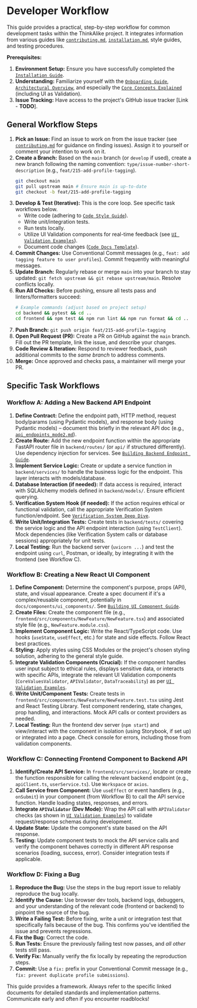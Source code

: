 # Developer Workflow 

This guide provides a practical, step-by-step workflow for common development tasks within the ThinkAlike project. It integrates information from various guides like [`contributing.md`](../../core/contributing.md), [`installation.md`](../../core/installation.md), style guides, and testing procedures.

**Prerequisites:**

1.  **Environment Setup:** Ensure you have successfully completed the [`Installation Guide`](../../core/installation.md).
2.  **Understanding:** Familiarize yourself with the [`Onboarding Guide`](../../core/onboarding_guide.md), [`Architectural Overview`](../../architecture/architectural_overview.md), and especially the [`Core Concepts Explained`](../../vision/core_concepts.md) (including UI as Validation).
3.  **Issue Tracking:** Have access to the project's GitHub issue tracker [Link - **TODO**].

## General Workflow Steps

1.  **Pick an Issue:** Find an issue to work on from the issue tracker (see [`contributing.md`](../../core/contributing.md) for guidance on finding issues). Assign it to yourself or comment your intention to work on it.
2.  **Create a Branch:** Based on the `main` branch (or `develop` if used), create a new branch following the naming convention: `type/issue-number-short-description` (e.g., `feat/215-add-profile-tagging`).
    ```bash
    git checkout main
    git pull upstream main # Ensure main is up-to-date
    git checkout -b feat/215-add-profile-tagging
    ```
3.  **Develop & Test (Iterative):** This is the core loop. See specific task workflows below.
    * Write code (adhering to [`Code Style Guide`](./code_style_guide.md)).
    * Write unit/integration tests.
    * Run tests locally.
    * Utilize UI Validation components for real-time feedback (see [`UI Validation Examples`](./ui_validation_examples.md)).
    * Document code changes ([`Code Docs Template`](../../templates/code_documentation_template.md)).
4.  **Commit Changes:** Use Conventional Commit messages (e.g., `feat: add tagging feature to user profiles`). Commit frequently with meaningful messages.
5.  **Update Branch:** Regularly rebase or merge `main` into your branch to stay updated: `git fetch upstream && git rebase upstream/main`. Resolve conflicts locally.
6.  **Run All Checks:** Before pushing, ensure all tests pass and linters/formatters succeed:
    ```bash
    # Example commands (adjust based on project setup)
    cd backend && pytest && cd ..
    cd frontend && npm test && npm run lint && npm run format && cd ..
    ```
7.  **Push Branch:** `git push origin feat/215-add-profile-tagging`
8.  **Open Pull Request (PR):** Create a PR on GitHub against the `main` branch. Fill out the PR template, link the issue, and describe your changes.
9.  **Code Review & Iteration:** Respond to reviewer feedback, push additional commits to the *same branch* to address comments.
10. **Merge:** Once approved and checks pass, a maintainer will merge your PR.

## Specific Task Workflows

### Workflow A: Adding a New Backend API Endpoint

1.  **Define Contract:** Define the endpoint path, HTTP method, request body/params (using Pydantic models), and response body (using Pydantic models) – document this briefly in the relevant API doc (e.g., [`api_endpoints_mode2.md`](../../architecture/api/api_endpoints_mode2.md)).
2.  **Create Route:** Add the new endpoint function within the appropriate FastAPI router file in `backend/routes/` (or `api/` if structured differently). Use dependency injection for services. See [`Building Backend Endpoint Guide`](./building_backend_endpoint.md).
3.  **Implement Service Logic:** Create or update a service function in `backend/services/` to handle the business logic for the endpoint. This layer interacts with models/database.
4.  **Database Interaction (if needed):** If data access is required, interact with SQLAlchemy models defined in `backend/models/`. Ensure efficient querying.
5.  **Verification System Hook (if needed):** If the action requires ethical or functional validation, call the appropriate Verification System function/endpoint. See [`Verification System Deep Dive`](../../architecture/verification_system/verification_system_deep_dive.md).
6.  **Write Unit/Integration Tests:** Create tests in `backend/tests/` covering the service logic and the API endpoint interaction (using `TestClient`). Mock dependencies (like Verification System calls or database sessions) appropriately for unit tests.
7.  **Local Testing:** Run the backend server (`uvicorn ...`) and test the endpoint using `curl`, Postman, or ideally, by integrating it with the frontend (see Workflow C).

### Workflow B: Creating a New React UI Component

1.  **Define Component:** Determine the component's purpose, props (API), state, and visual appearance. Create a spec document if it's a complex/reusable component, potentially in `docs/components/ui_components/`. See [`Building UI Component Guide`](./building_ui_component.md).
2.  **Create Files:** Create the component file (e.g., `frontend/src/components/NewFeature/NewFeature.tsx`) and associated style file (e.g., `NewFeature.module.css`).
3.  **Implement Component Logic:** Write the React/TypeScript code. Use hooks (`useState`, `useEffect`, etc.) for state and side effects. Follow React best practices.
4.  **Styling:** Apply styles using CSS Modules or the project's chosen styling solution, adhering to the general style guide.
5.  **Integrate Validation Components (Crucial):** If the component handles user input subject to ethical rules, displays sensitive data, or interacts with specific APIs, integrate the relevant UI Validation components (`CoreValuesValidator`, `APIValidator`, `DataTraceability`) as per [`UI Validation Examples`](./ui_validation_examples.md).
6.  **Write Unit/Component Tests:** Create tests in `frontend/src/components/NewFeature/NewFeature.test.tsx` using Jest and React Testing Library. Test component rendering, state changes, prop handling, and interactions. Mock API calls or context providers as needed.
7.  **Local Testing:** Run the frontend dev server (`npm start`) and view/interact with the component in isolation (using Storybook, if set up) or integrated into a page. Check console for errors, including those from validation components.

### Workflow C: Connecting Frontend Component to Backend API

1.  **Identify/Create API Service:** In `frontend/src/services/`, locate or create the function responsible for calling the relevant backend endpoint (e.g., `apiClient.ts`, `userService.ts`). Use `Workspace` or `axios`.
2.  **Call Service from Component:** Use `useEffect` or event handlers (e.g., `onSubmit`) in your component (from Workflow B) to call the API service function. Handle loading states, responses, and errors.
3.  **Integrate `APIValidator` (Dev Mode):** Wrap the API call with `APIValidator` checks (as shown in [`UI Validation Examples`](./ui_validation_examples.md)) to validate request/response schemas during development.
4.  **Update State:** Update the component's state based on the API response.
5.  **Testing:** Update component tests to mock the API service calls and verify the component behaves correctly in different API response scenarios (loading, success, error). Consider integration tests if applicable.

### Workflow D: Fixing a Bug

1.  **Reproduce the Bug:** Use the steps in the bug report issue to reliably reproduce the bug locally.
2.  **Identify the Cause:** Use browser dev tools, backend logs, debuggers, and your understanding of the relevant code (frontend or backend) to pinpoint the source of the bug.
3.  **Write a Failing Test:** Before fixing, write a unit or integration test that specifically fails because of the bug. This confirms you've identified the issue and prevents regressions.
4.  **Fix the Bug:** Correct the code.
5.  **Run Tests:** Ensure the previously failing test now passes, and *all other* tests still pass.
6.  **Verify Fix:** Manually verify the fix locally by repeating the reproduction steps.
7.  **Commit:** Use a `fix:` prefix in your Conventional Commit message (e.g., `fix: prevent duplicate profile submissions`).

This guide provides a framework. Always refer to the specific linked documents for detailed standards and implementation patterns. Communicate early and often if you encounter roadblocks!
